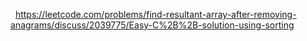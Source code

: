 ​
​
https://leetcode.com/problems/find-resultant-array-after-removing-anagrams/discuss/2039775/Easy-C%2B%2B-solution-using-sorting
​